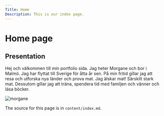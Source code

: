 ```yaml
---
Title: Home
Description: This is our index page.
---
```


Home page
==========================

Presentation
--------------------------

Hej och välkommen till min portfolio sida.
Jag heter Morgane och bor i Malmö. Jag har flyttat till Sverige för åtta år sen.
På min fritid gillar jag att resa och utforska nya länder och prova mat. Jag älskar mat! Särskilt stark mat.
Dessutom gillar jag att träna, spendera tid med familjen och vänner och läsa böcker.

![morgane](%assets_url%/img/me.png)

The source for this page is in `content/index.md`.